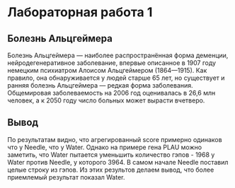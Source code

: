# Лабораторная работа 1

## Болезнь Альцгеймера
Болезнь Альцгеймера — наиболее распространённая форма деменции, нейродегенеративное заболевание, впервые описанное в 1907 году немецким психиатром Алоисом Альцгеймером (1864—1915). Как правило, она обнаруживается у людей старше 65 лет, но существует и ранняя болезнь Альцгеймера — редкая форма заболевания. Общемировая заболеваемость на 2006 год оценивалась в 26,6 млн человек, а к 2050 году число больных может вырасти вчетверо.

## Вывод
По результатам видно, что агрегированный score примерно одинаков что у Needle, что у Water.
Однако на примере гена PLAU можно заметить, что Water пытается уменьшить количество гэпов - 1968 у Water против Needle, у которого 3964. В самом начале Needle поставил целые строку из гэпов.
Из этих результов делаем вывод, что более приемлемый результат показал Water.
